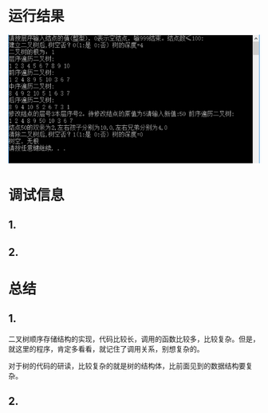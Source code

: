 # 运行结果 #
![](img/result.png)

# 调试信息 #
## 1. ##


## 2. ##



# 总结 #
## 1. ##
二叉树顺序存储结构的实现，代码比较长，调用的函数比较多，比较复杂。但是，就这里的程序，肯定多看看，就记住了调用关系，别想复杂的。

对于树的代码的研读，比较复杂的就是树的结构体，比前面见到的数据结构要复杂。

## 2. ##


